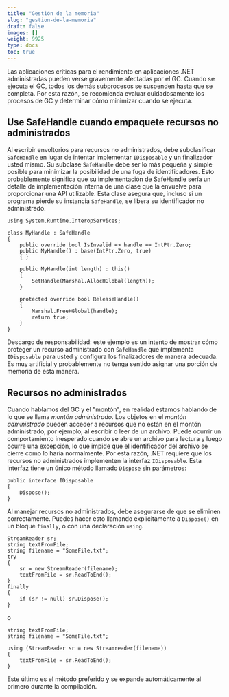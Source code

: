 ```yaml
---
title: "Gestión de la memoria"
slug: "gestion-de-la-memoria"
draft: false
images: []
weight: 9925
type: docs
toc: true
---
```


Las aplicaciones críticas para el rendimiento en aplicaciones .NET administradas pueden verse gravemente afectadas por el GC. Cuando se ejecuta el GC, todos los demás subprocesos se suspenden hasta que se completa. Por esta razón, se recomienda evaluar cuidadosamente los procesos de GC y determinar cómo minimizar cuando se ejecuta.

## Use SafeHandle cuando empaquete recursos no administrados
Al escribir envoltorios para recursos no administrados, debe subclasificar `SafeHandle` en lugar de intentar implementar `IDisposable` y un finalizador usted mismo. Su subclase `SafeHandle` debe ser lo más pequeña y simple posible para minimizar la posibilidad de una fuga de identificadores. Esto probablemente significa que su implementación de SafeHandle sería un detalle de implementación interna de una clase que la envuelve para proporcionar una API utilizable. Esta clase asegura que, incluso si un programa pierde su instancia `SafeHandle`, se libera su identificador no administrado.

    using System.Runtime.InteropServices;
    
    class MyHandle : SafeHandle
    {
        public override bool IsInvalid => handle == IntPtr.Zero;
        public MyHandle() : base(IntPtr.Zero, true)
        { }
    
        public MyHandle(int length) : this()
        {
            SetHandle(Marshal.AllocHGlobal(length));
        }

        protected override bool ReleaseHandle()
        {
            Marshal.FreeHGlobal(handle);
            return true;
        }
    }

Descargo de responsabilidad: este ejemplo es un intento de mostrar cómo proteger un recurso administrado con `SafeHandle` que implementa `IDisposable` para usted y configura los finalizadores de manera adecuada. Es muy artificial y probablemente no tenga sentido asignar una porción de memoria de esta manera.

## Recursos no administrados
Cuando hablamos del GC y el "montón", en realidad estamos hablando de lo que se llama *montón administrado*. Los objetos en el *montón administrado* pueden acceder a recursos que no están en el montón administrado, por ejemplo, al escribir o leer de un archivo. Puede ocurrir un comportamiento inesperado cuando se abre un archivo para lectura y luego ocurre una excepción, lo que impide que el identificador del archivo se cierre como lo haría normalmente. Por esta razón, .NET requiere que los recursos no administrados implementen la interfaz `IDisposable`. Esta interfaz tiene un único método llamado `Dispose` sin parámetros:

    public interface IDisposable
    {
        Dispose();
    } 

Al manejar recursos no administrados, debe asegurarse de que se eliminen correctamente. Puedes hacer esto llamando explícitamente a `Dispose()` en un bloque `finally`, o con una declaración `using`.

    StreamReader sr; 
    string textFromFile;
    string filename = "SomeFile.txt";
    try 
    {
        sr = new StreamReader(filename);
        textFromFile = sr.ReadToEnd();
    }
    finally
    {
        if (sr != null) sr.Dispose();
    }

o

    string textFromFile;
    string filename = "SomeFile.txt";
    
    using (StreamReader sr = new Streamreader(filename))
    {
        textFromFile = sr.ReadToEnd();
    }

Este último es el método preferido y se expande automáticamente al primero durante la compilación.

